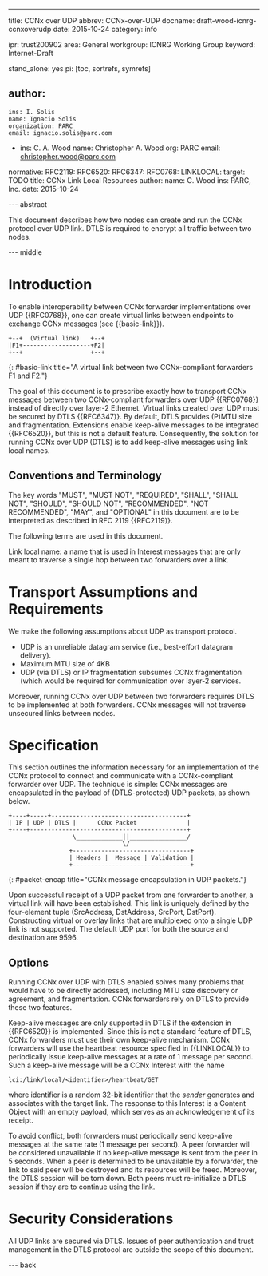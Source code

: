 ---
title: CCNx over UDP
abbrev: CCNx-over-UDP
docname: draft-wood-icnrg-ccnxoverudp
date: 2015-10-24
category: info

ipr: trust200902
area: General
workgroup: ICNRG Working Group
keyword: Internet-Draft

stand_alone: yes
pi: [toc, sortrefs, symrefs]

author:
 -
    ins: I. Solis
    name: Ignacio Solis
    organization: PARC
    email: ignacio.solis@parc.com
 -
    ins: C. A. Wood
    name: Christopher A. Wood
    org: PARC
    email: christopher.wood@parc.com

normative:
    RFC2119:
    RFC6520:
    RFC6347:
    RFC0768:
    LINKLOCAL:
        target: TODO
        title: CCNx Link Local Resources
        author:
            name: C. Wood
            ins: PARC, Inc.
        date: 2015-10-24

--- abstract

This document describes how two nodes can create and run the CCNx protocol over
UDP link. DTLS is required to encrypt all traffic between two nodes.

--- middle

# Introduction

To enable interoperability between CCNx forwarder implementations over UDP {{RFC0768}},
one can create virtual links between endpoints to exchange CCNx messages (see {{basic-link}}).

~~~
+--+  (Virtual link)   +--+
|F1+-------------------+F2|
+--+                   +--+
~~~
{: #basic-link title="A virtual link between two CCNx-compliant forwarders F1 and F2."}

The goal of this document is to prescribe exactly how to transport CCNx messages
between two CCNx-compliant forwarders over UDP {{RFC0768}} instead of directly over
layer-2 Ethernet. Virtual links created over UDP must be secured by DTLS {{RFC6347}}.
By default, DTLS provides (P)MTU size and fragmentation. Extensions enable keep-alive
messages to be integrated {{RFC6520}}, but this is not a default feature. Consequently,
the solution for running CCNx over UDP (DTLS) is to add keep-alive messages
using link local names.

##  Conventions and Terminology

The key words "MUST", "MUST NOT", "REQUIRED", "SHALL", "SHALL NOT", "SHOULD",
"SHOULD NOT", "RECOMMENDED", "NOT RECOMMENDED", "MAY", and "OPTIONAL" in this
document are to be interpreted as described in RFC 2119 {{RFC2119}}.

The following terms are used in this document.

Link local name: a name that is used in Interest messages that are only meant to
traverse a single hop between two forwarders over a link.

# Transport Assumptions and Requirements

We make the following assumptions about UDP as transport protocol.

* UDP is an unreliable datagram service (i.e., best-effort datagram delivery).
* Maximum MTU size of 4KB
* UDP (via DTLS) or IP fragmentation subsumes CCNx fragmentation (which would be required
for communication over layer-2 services.

Moreover, running CCNx over UDP between two forwarders requires DTLS to be implemented
at both forwarders. CCNx messages will not traverse unsecured links between nodes.

# Specification

This section outlines the information necessary for an implementation of the
CCNx protocol to connect and communicate with a CCNx-compliant forwarder over
UDP. The technique is simple: CCNx messages are encapsulated in the payload
of (DTLS-protected) UDP packets, as shown below.

~~~
+----+-----+--------------------------------------+
| IP | UDP | DTLS |      CCNx Packet              |
+----+--------------------------------------------+
                  \_____________||________________/
                                \/
                 +---------------------------------+
                 | Headers |  Message | Validation |
                 +---------------------------------+
~~~
{: #packet-encap title="CCNx message encapsulation in UDP packets."}

Upon successful receipt of a UDP packet from one forwarder to another, a virtual
link will have been established. This link is uniquely defined by the four-element
tuple (SrcAddress, DstAddress, SrcPort, DstPort). Constructing virtual or
overlay links that are multiplexed onto a single UDP link is not supported.
The default UDP port for both the source and destination are 9596.

## Options

Running CCNx over UDP with DTLS enabled solves many problems that would have to
be directly addressed, including MTU size discovery or agreement, and fragmentation.
CCNx forwarders rely on DTLS to provide these two features.

Keep-alive messages are only supported in DTLS if the extension in {{RFC6520}} is
implemented. Since this is not a standard feature of DTLS, CCNx forwarders must
use their own keep-alive mechanism. CCNx forwarders will use the heartbeat
resource specified in {{LINKLOCAL}} to periodically issue keep-alive messages
at a rate of 1 message per second. Such a keep-alive message will be a CCNx
Interest with the name

~~~
lci:/link/local/<identifier>/heartbeat/GET
~~~

where identifier is a random 32-bit identifier that the *sender* generates and
associates with the target link. The response to this Interest is a Content
Object with an empty payload, which serves as an acknowledgement of its receipt.

To avoid conflict, both forwarders must periodically send keep-alive
messages at the same rate (1 message per second). A peer forwarder will be considered
unavailable if no keep-alive message is sent from the peer in 5 seconds. When a
peer is determined to be unavailable by a forwarder, the link to said peer will be
destroyed and its resources will be freed. Moreover, the DTLS session will be
torn down. Both peers must re-initialize a DTLS session if they are to continue
using the link.

# Security Considerations

All UDP links are secured via DTLS. Issues of peer authentication and trust management
in the DTLS protocol are outside the scope of this document.

--- back
